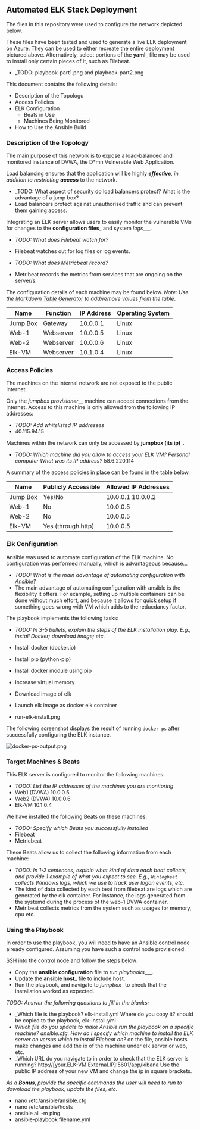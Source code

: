 ## Automated ELK Stack Deployment

The files in this repository were used to configure the network depicted below.


These files have been tested and used to generate a live ELK deployment on Azure. They can be used to either recreate the entire deployment pictured above. Alternatively, select portions of the __yaml___ file may be used to install only certain pieces of it, such as Filebeat.

  - _TODO: playbook-part1.png and playbook-part2.png

This document contains the following details:
- Description of the Topologu
- Access Policies
- ELK Configuration
  - Beats in Use
  - Machines Being Monitored
- How to Use the Ansible Build


### Description of the Topology

The main purpose of this network is to expose a load-balanced and monitored instance of DVWA, the D*mn Vulnerable Web Application.

Load balancing ensures that the application will be highly ___effective__, in addition to restricting __access___ to the network.
- _TODO: What aspect of security do load balancers protect? What is the advantage of a jump box?
- Load balancers protect against unauthorised traffic and can prevent them gaining access. 

Integrating an ELK server allows users to easily monitor the vulnerable VMs for changes to the __configuration files___ and system _logs____.
- _TODO: What does Filebeat watch for?_
- Filebeat watches out for log files or log events. 

- _TODO: What does Metricbeat record?_
- Metribeat records the metrics from services that are ongoing on the server/s.

The configuration details of each machine may be found below.
_Note: Use the [Markdown Table Generator](http://www.tablesgenerator.com/markdown_tables) to add/remove values from the table_.

| Name     | Function | IP Address | Operating System |
|----------|----------|------------|------------------|
| Jump Box | Gateway  | 10.0.0.1   | Linux            |
| Web-1    | Webserver| 10.0.0.5   | Linux            |
| Web-2    | Webserver| 10.0.0.6   | Linux            |
| Elk-VM   | Webserver| 10.1.0.4   | Linux            |

### Access Policies

The machines on the internal network are not exposed to the public Internet. 

Only the _jumpbox provisioner___ machine can accept connections from the Internet. Access to this machine is only allowed from the following IP addresses:
- _TODO: Add whitelisted IP addresses_
- 40.115.94.15

Machines within the network can only be accessed by __jumpbox (its ip)___.
- _TODO: Which machine did you allow to access your ELK VM? Personal computer What was its IP address?_ 58.6.220.114

A summary of the access policies in place can be found in the table below.

| Name     | Publicly Accessible | Allowed IP Addresses |
|----------|---------------------|----------------------|
| Jump Box | Yes/No              | 10.0.0.1 10.0.0.2    |
| Web-1    |  No                 | 10.0.0.5             |
| Web-2    |  No                 | 10.0.0.5             |
| Elk-VM   |  Yes (through http) | 10.0.0.5             |

### Elk Configuration

Ansible was used to automate configuration of the ELK machine. No configuration was performed manually, which is advantageous because...
- _TODO: What is the main advantage of automating configuration with Ansible?_
- The main advantage of automating configuration with ansible is the flexibility it offers. For example, setting up multiple containers can be done without much effort, and because it allows for quick setup if something goes wrong with VM which adds to the reducdancy factor. 

The playbook implements the following tasks:
- _TODO: In 3-5 bullets, explain the steps of the ELK installation play. E.g., install Docker; download image; etc._
- Install docker (docker.io)
- Install pip (python-pip)
- Install docker module using pip 
- Increase virtual memory
- Download image of elk 
- Launch elk image as docker elk container

- run-elk-install.png

The following screenshot displays the result of running `docker ps` after successfully configuring the ELK instance.

![docker-ps-output.png](Images/docker_ps_output.png)

### Target Machines & Beats
This ELK server is configured to monitor the following machines:
- _TODO: List the IP addresses of the machines you are monitoring_
-  Web1 (DVWA) 10.0.0.5
-  Web2 (DVWA) 10.0.0.6
-  Elk-VM 10.1.0.4

We have installed the following Beats on these machines:
- _TODO: Specify which Beats you successfully installed_
- Filebeat
- Metricbeat

These Beats allow us to collect the following information from each machine:
- _TODO: In 1-2 sentences, explain what kind of data each beat collects, and provide 1 example of what you expect to see. E.g., `Winlogbeat` collects Windows logs, which we use to track user logon events, etc._
- The kind of data collected by each beat from filebeat are logs which are generated by the elk container. For instance, the logs generated from the systemd during the process of the web-1 DVWA container. 
- Metribeat collects metrics from the system such as usages for memory, cpu etc. 
 
### Using the Playbook
In order to use the playbook, you will need to have an Ansible control node already configured. Assuming you have such a control node provisioned: 

SSH into the control node and follow the steps below:
- Copy the __ansible configuration__ file to _run playbooks____.
- Update the __ansible host___ file to include host. 
- Run the playbook, and navigate to _jumpbox__ to check that the installation worked as expected.

_TODO: Answer the following questions to fill in the blanks:_
- _Which file is the playbook? elk-install.yml Where do you copy it? should be copied to the playbook, elk-install.yml
- _Which file do you update to make Ansible run the playbook on a specific machine? ansible.cfg. How do I specify which machine to install the ELK server on versus which to install Filebeat on?_ on the file, ansible hosts make changes and add the ip of the machine under elk server or web, etc. 
- _Which URL do you navigate to in order to check that the ELK server is running?  http://[your.ELK-VM.External.IP]:5601/app/kibana Use the public IP address of your new VM and change the ip in square brackets.

_As a **Bonus**, provide the specific commands the user will need to run to download the playbook, update the files, etc._
- nano /etc/ansible/ansible.cfg
- nano /etc/ansible/hosts
- ansible all -m ping 
- ansible-playbook filename.yml
